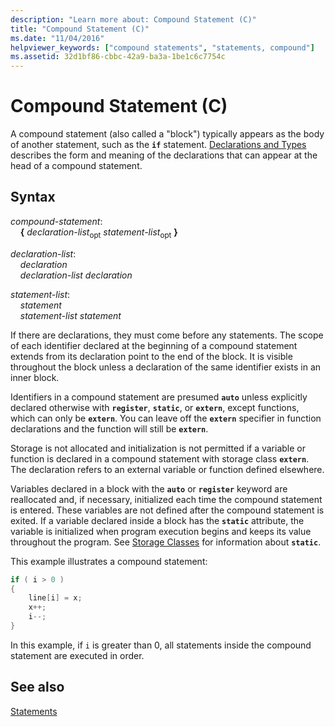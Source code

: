 ```yaml
---
description: "Learn more about: Compound Statement (C)"
title: "Compound Statement (C)"
ms.date: "11/04/2016"
helpviewer_keywords: ["compound statements", "statements, compound"]
ms.assetid: 32d1bf86-cbbc-42a9-ba3a-1be1c6c7754c
---
```

# Compound Statement (C)

A compound statement (also called a "block") typically appears as the body of another statement, such as the **`if`** statement. [Declarations and Types](../c-language/declarations-and-types.md) describes the form and meaning of the declarations that can appear at the head of a compound statement.

## Syntax

*compound-statement*:<br/>
&nbsp;&nbsp;&nbsp;&nbsp;**{** *declaration-list*<sub>opt</sub> *statement-list*<sub>opt</sub> **}**

*declaration-list*:<br/>
&nbsp;&nbsp;&nbsp;&nbsp;*declaration*<br/>
&nbsp;&nbsp;&nbsp;&nbsp;*declaration-list* *declaration*

*statement-list*:<br/>
&nbsp;&nbsp;&nbsp;&nbsp;*statement*<br/>
&nbsp;&nbsp;&nbsp;&nbsp;*statement-list* *statement*

If there are declarations, they must come before any statements. The scope of each identifier declared at the beginning of a compound statement extends from its declaration point to the end of the block. It is visible throughout the block unless a declaration of the same identifier exists in an inner block.

Identifiers in a compound statement are presumed **`auto`** unless explicitly declared otherwise with **`register`**, **`static`**, or **`extern`**, except functions, which can only be **`extern`**. You can leave off the **`extern`** specifier in function declarations and the function will still be **`extern`**.

Storage is not allocated and initialization is not permitted if a variable or function is declared in a compound statement with storage class **`extern`**. The declaration refers to an external variable or function defined elsewhere.

Variables declared in a block with the **`auto`** or **`register`** keyword are reallocated and, if necessary, initialized each time the compound statement is entered. These variables are not defined after the compound statement is exited. If a variable declared inside a block has the **`static`** attribute, the variable is initialized when program execution begins and keeps its value throughout the program. See [Storage Classes](../c-language/c-storage-classes.md) for information about **`static`**.

This example illustrates a compound statement:

```C
if ( i > 0 )
{
    line[i] = x;
    x++;
    i--;
}
```

In this example, if `i` is greater than 0, all statements inside the compound statement are executed in order.

## See also

[Statements](../c-language/statements-c.md)
